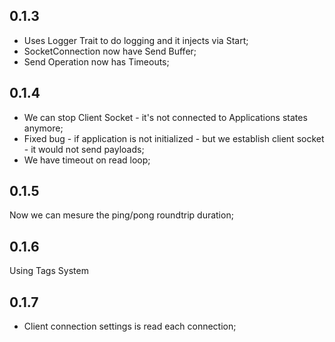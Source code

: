 ## 0.1.3
* Uses Logger Trait to do logging and it injects via Start;
* SocketConnection now have Send Buffer;
* Send Operation now has Timeouts;

## 0.1.4
* We can stop Client Socket - it's not connected to Applications states anymore;
* Fixed bug - if application is not initialized - but we establish client socket - it would not send payloads;
* We have timeout on read loop;

## 0.1.5
Now we can mesure the ping/pong roundtrip duration;

## 0.1.6
Using Tags System

## 0.1.7
* Client connection settings is read each connection;
